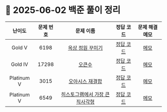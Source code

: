 # 📅 2025-06-02 백준 풀이 정리

| 난이도 | 문제 번호 | 문제 이름 | 정답 코드 | 문제 해결 메모 |
| :--: | :--: | :--: | :--: | :--: |
| Gold V | 6198 | [옥상 정원 꾸미기](https://www.acmicpc.net/problem/6198) | [정답 코드](../bojSolutions/2025-06-02/6198.cs) | [메모](../../bojSolutions/2025-06-02/6198_memo.md) |
| Gold IV | 17298 | [오큰수](https://www.acmicpc.net/problem/17298) | [정답 코드](../bojSolutions/2025-06-02/17298.cs) | [메모](../../bojSolutions/2025-06-02/17298_memo.md) |
| Platinum V | 3015 | [오아시스 재결합](https://www.acmicpc.net/problem/3015) | [정답 코드](../bojSolutions/2025-06-02/3015.cs) | [메모](../../bojSolutions/2025-06-02/3015_memo.md) |
| Platinum V | 6549 | [히스토그램에서 가장 큰 직사각형](https://www.acmicpc.net/problem/6549) | [정답 코드](../bojSolutions/2025-06-02/6549.cs) | [메모](../../bojSolutions/2025-06-02/6549_memo.md) |
